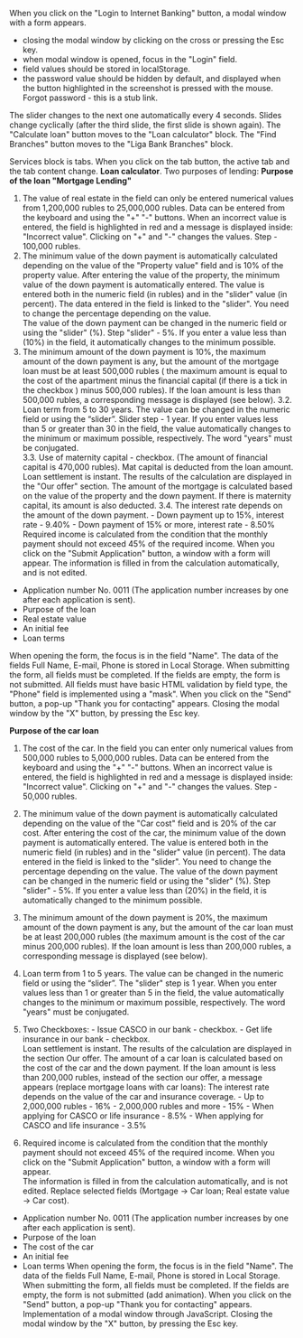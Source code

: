 When you click on the "Login to Internet Banking" button, a modal window with a form appears.        
-	closing the modal window by clicking on the cross or pressing the Esc key.
-	when modal window is opened, focus in the "Login" field.
-	field values should be stored in localStorage.
-	the password value should be hidden by default, and displayed when the button highlighted in the screenshot is pressed with the mouse. Forgot password - this is a stub link.
    
The slider changes to the next one automatically every 4 seconds. Slides change cyclically (after the third slide, the first slide is shown again). 
The "Calculate loan" button moves to the "Loan calculator" block. The "Find Branches" button moves to the "Liga Bank Branches" block.
    
Services block is tabs. When you click on the tab button, the active tab and the tab content change.
	**Loan calculator**.
Two purposes of lending:
    **Purpose of the loan "Mortgage Lending"**
1. The value of real estate in the field can only be entered numerical values from 1,200,000 rubles to 25,000,000 rubles. Data can be entered from the keyboard and using the "+" "-" buttons. When an incorrect value is entered, the field is highlighted in red and a message is displayed inside: "Incorrect value". Clicking on "+" and "-" changes the values. Step - 100,000 rubles.  
2. The minimum value of the down payment is automatically calculated depending on the value of the "Property value" field and is 10% of the property value.
After entering the value of the property, the minimum value of the down payment is automatically entered.
The value is entered both in the numeric field (in rubles) and in the "slider" value (in percent). The data entered in the field is linked to the "slider". You need to change the percentage depending on the value.  
The value of the down payment can be changed in the numeric field or using the "slider" (%).
Step "slider" - 5%. If you enter a value less than (10%) in the field, it automatically changes to the minimum possible.
3. The minimum amount of the down payment is 10%, the maximum amount of the down payment is any,  but the amount of the mortgage loan must be at least 500,000 rubles  ( the maximum amount is equal to the cost of the apartment minus the financial capital (if there is a tick in the checkbox ) minus 500,000 rubles). If the loan amount is less than 500,000 rubles, a corresponding message is displayed (see below).
3.2. Loan term from 5 to 30 years. The value can be changed in the numeric field or using the “slider”. Slider step - 1 year. If you enter values less than 5 or greater than 30 in the field, the value automatically changes to the minimum or maximum possible, respectively. The word "years" must be conjugated.    
3.3. Use of maternity capital - checkbox. (The amount of financial capital is 470,000 rubles). Mat capital is deducted from the loan amount. Loan settlement is instant. The results of the calculation are displayed in the "Our offer" section. The amount of the mortgage is calculated based on the value of the property and the down payment. If there is maternity capital, its amount is also deducted. 
3.4. The interest rate depends on the amount of the down payment.
        - Down payment up to 15%, interest rate - 9.40%
        - Down payment of 15% or more, interest rate - 8.50%
Required income is calculated from the condition that the monthly payment should not exceed 45% of the required income. When you click on the "Submit Application" button, a window with a form will appear. The information is filled in from the calculation automatically, and is not edited.
-	Application number No. 0011 (The application number increases by one after each application is sent).
-	Purpose of the loan
-	Real estate value
- An initial fee
-	Loan terms
    
When opening the form, the focus is in the field "Name". 
The data of the fields Full Name, E-mail, Phone is stored in Local Storage.
When submitting the form, all fields must be completed. If the fields are empty, the form is not submitted. All fields must have basic HTML validation by field type, the "Phone" field is implemented using a "mask".
When you click on the "Send" button, a pop-up "Thank you for contacting" appears. Closing the modal window by the "X" button, by pressing the Esc key. 
    
**Purpose of the car loan**
    
1. The cost of the car. In the field you can enter only numerical values from 500,000 rubles to 5,000,000 rubles. Data can be entered from the keyboard and using the "+" "-" buttons. When an incorrect value is entered, the field is highlighted in red and a message is displayed inside: "Incorrect value". Clicking on "+" and "-" changes the values. Step - 50,000 rubles.        
2. The minimum value of the down payment is automatically calculated depending on the value of the "Car cost" field and is 20% of the car cost. After entering the cost of the car, the minimum value of the down payment is automatically entered. The value is entered both in the numeric field (in rubles) and in the "slider" value (in percent). The data entered in the field is linked to the "slider". You need to change the percentage depending on the value. The value of the down payment can be changed in the numeric field or using the "slider" (%). Step "slider" - 5%. If you enter a value less than (20%) in the field, it is automatically changed to the minimum possible.
3. The minimum amount of the down payment is 20%, the maximum amount of the down payment is any, but the amount of the car loan must be at least 200,000 rubles (the maximum amount is the cost of the car minus 200,000 rubles). If the loan amount is less than 200,000 rubles, a corresponding message is displayed (see below).
4. Loan term from 1 to 5 years. The value can be changed in the numeric field or using the “slider”. The "slider" step is 1 year. When you enter values less than 1 or greater than 5 in the field, the value automatically changes to the minimum or maximum possible, respectively. The word "years" must be conjugated.        
5. Two Checkboxes:
         - Issue CASCO in our bank - checkbox.
         - Get life insurance in our bank - checkbox.      
     Loan settlement is instant. The results of the calculation are displayed in the section Our offer.
The amount of a car loan is calculated based on the cost of the car and the down payment.
If the loan amount is less than 200,000 rubles, instead of the section our offer, a message appears (replace mortgage loans with car loans):
The interest rate depends on the value of the car and insurance coverage.
        - Up to 2,000,000 rubles - 16%
        - 2,000,000 rubles and more - 15%
        - When applying for CASCO or life insurance - 8.5%
        - When applying for CASCO and life insurance - 3.5%
    
6. Required income is calculated from the condition that the monthly payment should not exceed 45% of the required income. When you click on the "Submit Application" button, a window with a form will appear.    
    The information is filled in from the calculation automatically, and is not edited. Replace selected fields (Mortgage → Car loan; Real estate value → Car cost).     
- Application number No. 0011 (The application number increases by one after each application is sent).
-	Purpose of the loan
-	The cost of the car
-	An initial fee
-	Loan terms
When opening the form, the focus is in the field "Name". The data of the fields Full Name, E-mail, Phone is stored in Local Storage. When submitting the form, all fields must be completed. If the fields are empty, the form is not submitted (add animation). When you click on the "Send" button, a pop-up "Thank you for contacting" appears. Implementation of a modal window through JavaScript. Closing the modal window by the "X" button, by pressing the Esc key.
